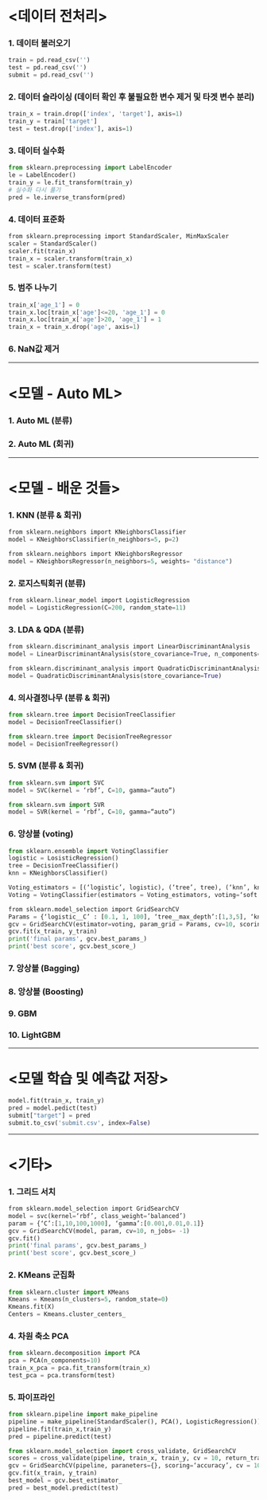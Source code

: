 # <데이터 전처리>

### 1. 데이터 불러오기
```py
train = pd.read_csv('')
test = pd.read_csv('')
submit = pd.read_csv('')
```
### 2. 데이터 슬라이싱 (데이터 확인 후 불필요한 변수 제거 및 타겟 변수 분리)
```py
train_x = train.drop(['index', 'target'], axis=1)
train_y = train['target']
test = test.drop(['index'], axis=1)
```
### 3. 데이터 실수화
```py
from sklearn.preprocessing import LabelEncoder
le = LabelEncoder()
train_y = le.fit_transform(train_y)
# 실수화 다시 풀기
pred = le.inverse_transform(pred)
```

### 4. 데이터 표준화
```py
from sklearn.preprocessing import StandardScaler, MinMaxScaler
scaler = StandardScaler()
scaler.fit(train_x)
train_x = scaler.transform(train_x)
test = scaler.transform(test)
```

### 5. 범주 나누기
```py
train_x['age_1'] = 0
train_x.loc[train_x['age']<=20, 'age_1'] = 0
train_x.loc[train_x['age']>20, 'age_1'] = 1
train_x = train_x.drop('age', axis=1)
```

### 6. NaN값 제거

---

# <모델 - Auto ML>
### 1. Auto ML (분류)

### 2. Auto ML (회귀)

---

# <모델 - 배운 것들>
### 1. KNN (분류 & 회귀)
```py
from sklearn.neighbors import KNeighborsClassifier
model = KNeighborsClassifier(n_neighbors=5, p=2)

from sklearn.neighbors import KNeighborsRegressor
model = KNeighborsRegressor(n_neighbors=5, weights= "distance") 
```
### 2. 로지스틱회귀 (분류)
```py
from sklearn.linear_model import LogisticRegression
model = LogisticRegression(C=200, random_state=11) 
```
### 3. LDA & QDA (분류)
```py
from sklearn.discriminant_analysis import LinearDiscriminantAnalysis
model = LinearDiscriminantAnalysis(store_covariance=True, n_components=2)

from sklearn.discriminant_analysis import QuadraticDiscriminantAnalysis
model = QuadraticDiscriminantAnalysis(store_covariance=True)
```
### 4. 의사결정나무 (분류 & 회귀)
```py
from sklearn.tree import DecisionTreeClassifier  
model = DecisionTreeClassifier()

from sklearn.tree import DecisionTreeRegressor
model = DecisionTreeRegressor()
```
### 5. SVM (분류 & 회귀)
```py
from sklearn.svm import SVC
model = SVC(kernel = ‘rbf’, C=10, gamma=“auto”)

from sklearn.svm import SVR
model = SVR(kernel = ‘rbf’, C=10, gamma=“auto”)
```

### 6. 앙상블 (voting)
```py
from sklearn.ensemble import VotingClassifier
logistic = LosisticRegression()
tree = DecisionTreeClassifier()
knn = KNeighborsClassifier()

Voting_estimators = [(‘logistic’, logistic), (‘tree’, tree), (‘knn’, knn)]
Voting = VotingClassifier(estimators = Voting_estimators, voting=‘soft’)

from sklearn.model_selection import GridSearchCV
Params = {‘logistic__C’ : [0.1, 1, 100], ‘tree__max_depth’:[1,3,5], ‘knn__n_neighbors’:[1,3,5]}
gcv = GridSearchCV(estimator=voting, param_grid = Params, cv=10, scoring=‘roc_auc’, iid=False)
gcv.fit(x_train, y_train)
print('final params', gcv.best_params_)
print('best score', gcv.best_score_)
```

### 7. 앙상블 (Bagging)

### 8. 앙상블 (Boosting)

### 9. GBM

### 10. LightGBM

---

# <모델 학습 및 예측값 저장>
```py
model.fit(train_x, train_y)
pred = model.pedict(test)
submit["target"] = pred
submit.to_csv('submit.csv', index=False)
```
---

# <기타>
### 1. 그리드 서치
```py
from sklearn.model_selection import GridSearchCV
model = svc(kernel=‘rbf’, class_weight=‘balanced’) 
param = {‘C’:[1,10,100,1000], ‘gamma’:[0.001,0.01,0.1]}
gcv = GridSearchCV(model, param, cv=10, n_jobs= -1)
gcv.fit()
print('final params', gcv.best_params_)
print('best score', gcv.best_score_)
```
### 2. KMeans 군집화
```py
from sklearn.cluster import KMeans
Kmeans = Kmeans(n_clusters=5, random_state=0)
Kmeans.fit(X)
Centers = Kmeans.cluster_centers_
```
### 4. 차원 축소 PCA
```py
from sklearn.decomposition import PCA
pca = PCA(n_components=10)
train_x_pca = pca.fit_transform(train_x)
test_pca = pca.transform(test)
```

### 5. 파이프라인
```py
from sklearn.pipeline import make_pipeline
pipeline = make_pipeline(StandardScaler(), PCA(), LogisticRegression())
pipeline.fit(train_x,train_y)
pred = pipeline.predict(test)

from sklearn.model_selection import cross_validate, GridSearchCV
scores = cross_validate(pipeline, train_x, train_y, cv = 10, return_train_sore=True)
gcv = GridSearchCV(pipeline, paraneters={}, scoring=‘accuracy’, cv = 10)
gcv.fit(x_train, y_train)
best_model = gcv.best_estimator_
pred = best_model.predict(test)
```


